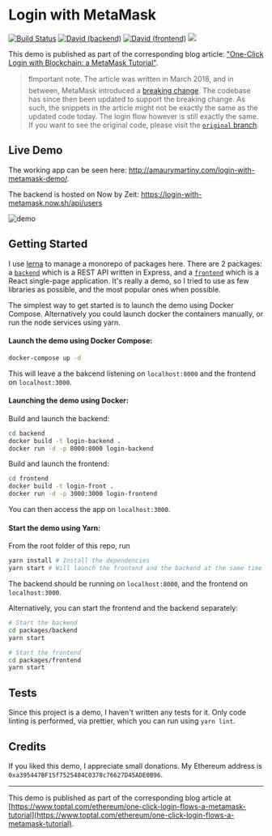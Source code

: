# Login with MetaMask

[![Build Status](https://travis-ci.org/amaurymartiny/login-with-metamask-demo.svg?branch=master)](https://travis-ci.org/amaurymartiny/login-with-metamask-demo)
[![David (backend)](<https://img.shields.io/david/amaurymartiny/login-with-metamask-demo.svg?label=deps%20(backend)&path=packages/backend>)](https://david-dm.org/amaurymartiny/login-with-metamask-demo?path=packages/backend)
[![David (frontend)](<https://img.shields.io/david/amaurymartiny/login-with-metamask-demo.svg?label=deps%20(frontend)&path=packages/frontend>)](https://david-dm.org/amaurymartiny/login-with-metamask-demo?path=packages/frontend)
[![](https://img.shields.io/badge/Buy%20me%20a%20tree-%F0%9F%8C%B3-lightgreen)](https://offset.earth/amaurymartiny)

This demo is published as part of the corresponding blog article: ["One-Click Login with Blockchain: a MetaMask Tutorial"](https://www.toptal.com/ethereum/one-click-login-flows-a-metamask-tutorial).

> ❗Important note. The article was written in March 2018, and in between, MetaMask introduced a [breaking change](https://medium.com/metamask/https-medium-com-metamask-breaking-change-injecting-web3-7722797916a8). The codebase has since then been updated to support the breaking change. As such, the snippets in the article might not be exactly the same as the updated code today. The login flow however is still exactly the same. If you want to see the original code, please visit the [`original` branch](https://github.com/amaurymartiny/login-with-metamask-demo/tree/original).

## Live Demo

The working app can be seen here: http://amaurymartiny.com/login-with-metamask-demo/.

The backend is hosted on Now by Zeit: https://login-with-metamask.now.sh/api/users

![demo](https://uploads.toptal.io/blog/image/125794/toptal-blog-image-1522395423193-b3227ea1f43c6cbb9f78e090bd7bb2ee.gif)

## Getting Started

I use [lerna](https://github.com/lerna/lerna) to manage a monorepo of packages here. There are 2 packages: a [`backend`](https://github.com/amaurymartiny/login-with-metamask-demo/tree/master/packages/backend) which is a REST API written in Express, and a [`frontend`](https://github.com/amaurymartiny/login-with-metamask-demo/tree/master/packages/frontend) which is a React single-page application. It's really a demo, so I tried to use as few libraries as possible, and the most popular ones when possible.

The simplest way to get started is to launch the demo using Docker Compose. Alternatively you could launch docker the containers manually, or run the node services using yarn.

#### Launch the demo using Docker Compose:

```bash
docker-compose up -d
```

This will leave a the bakcend listening on `localhost:8000` and the frontend on `localhost:3000`.

#### Launching the demo using Docker:

Build and launch the backend:

```bash
cd backend
docker build -t login-backend .
docker run -d -p 8000:8000 login-backend
```

Build and launch the frontend:

```bash
cd frontend
docker build -t login-front .
docker run -d -p 3000:3000 login-frontend
```

You can then access the app on `localhost:3000`.

#### Start the demo using Yarn:

From the root folder of this repo, run

```bash
yarn install # Install the dependencies
yarn start # Will launch the frontend and the backend at the same time
```

The backend should be running on `localhost:8000`, and the frontend on `localhost:3000`.

Alternatively, you can start the frontend and the backend separately:

```bash
# Start the backend
cd packages/backend
yarn start

# Start the frontend
cd packages/frontend
yarn start
```

## Tests

Since this project is a demo, I haven't written any tests for it. Only code linting is performed, via prettier, which you can run using `yarn lint`.

## Credits

If you liked this demo, I appreciate small donations. My Ethereum address is `0xa395447BF15f7525484C0378c76627D45ADE0B96`.

---

This demo is published as part of the corresponding blog article at [https://www.toptal.com/ethereum/one-click-login-flows-a-metamask-tutorial](https://www.toptal.com/ethereum/one-click-login-flows-a-metamask-tutorial).
